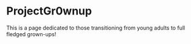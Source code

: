 ProjectGr0wnup
==============

This is a page dedicated to those transitioning from young adults to full fledged grown-ups!
